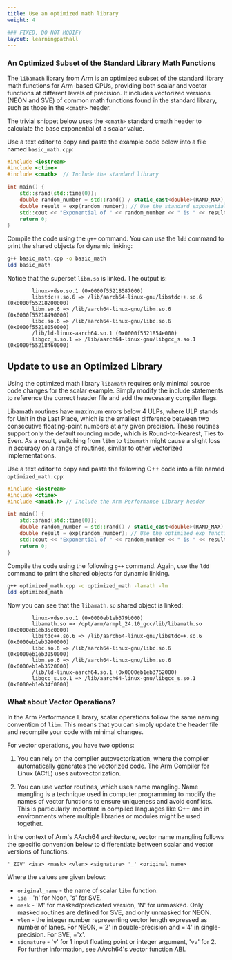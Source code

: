 ```yaml
---
title: Use an optimized math library
weight: 4

### FIXED, DO NOT MODIFY
layout: learningpathall
---
```

### An Optimized Subset of the Standard Library Math Functions

The `libamath` library from Arm is an optimized subset of the standard library math functions for Arm-based CPUs, providing both scalar and vector functions at different levels of precision. It includes vectorized versions (NEON and SVE) of common math functions found in the standard library, such as those in the `<cmath>` header. 

The trivial snippet below uses the `<cmath>` standard cmath header to calculate the base exponential of a scalar value. 

Use a text editor to copy and paste the example code below into a file named `basic_math.cpp`:

```cpp
#include <iostream>
#include <ctime>
#include <cmath>  // Include the standard library

int main() {
    std::srand(std::time(0));
    double random_number = std::rand() / static_cast<double>(RAND_MAX);
    double result = exp(random_number); // Use the standard exponential function
    std::cout << "Exponential of " << random_number << " is " << result << std::endl;
    return 0;
}
```

Compile the code using the `g++` command. You can use the `ldd` command to print the shared objects for dynamic linking: 


```bash
g++ basic_math.cpp -o basic_math
ldd basic_math
```

Notice that the superset `libm.so` is linked. The output is:

```output
        linux-vdso.so.1 (0x0000f55218587000)
        libstdc++.so.6 => /lib/aarch64-linux-gnu/libstdc++.so.6 (0x0000f55218200000)
        libm.so.6 => /lib/aarch64-linux-gnu/libm.so.6 (0x0000f55218490000)
        libc.so.6 => /lib/aarch64-linux-gnu/libc.so.6 (0x0000f55218050000)
        /lib/ld-linux-aarch64.so.1 (0x0000f5521854e000)
        libgcc_s.so.1 => /lib/aarch64-linux-gnu/libgcc_s.so.1 (0x0000f55218460000)
```

## Update to use an Optimized Library

Using the optimized math library `libamath` requires only minimal source code changes for the scalar example. Simply modify the include statements to reference the correct header file and add the necessary compiler flags. 

Libamath routines have maximum errors below 4 ULPs, where ULP stands for Unit in the Last Place, which is the smallest difference between two consecutive floating-point numbers at any given precision. These routines support only the default rounding mode, which is Round-to-Nearest, Ties to Even. As a result, switching from `libm` to `libamath` might cause a slight loss in accuracy on a range of routines, similar to other vectorized implementations.

Use a text editor to copy and paste the following C++ code into a file named `optimized_math.cpp`:

```cpp
#include <iostream>
#include <ctime>
#include <amath.h> // Include the Arm Performance Library header

int main() {
    std::srand(std::time(0));
    double random_number = std::rand() / static_cast<double>(RAND_MAX);
    double result = exp(random_number); // Use the optimized exp function from libamath
    std::cout << "Exponential of " << random_number << " is " << result << std::endl;
    return 0;
}
```

Compile the code using the following `g++` command. Again, use the `ldd` command to print the shared objects for dynamic linking.  

```bash
g++ optimized_math.cpp -o optimized_math -lamath -lm
ldd optimized_math
```

Now you can see that the `libamath.so` shared object is linked:

```output
        linux-vdso.so.1 (0x0000eb1eb379b000)
        libamath.so => /opt/arm/armpl_24.10_gcc/lib/libamath.so (0x0000eb1eb35c0000)
        libstdc++.so.6 => /lib/aarch64-linux-gnu/libstdc++.so.6 (0x0000eb1eb3200000)
        libc.so.6 => /lib/aarch64-linux-gnu/libc.so.6 (0x0000eb1eb3050000)
        libm.so.6 => /lib/aarch64-linux-gnu/libm.so.6 (0x0000eb1eb3520000)
        /lib/ld-linux-aarch64.so.1 (0x0000eb1eb3762000)
        libgcc_s.so.1 => /lib/aarch64-linux-gnu/libgcc_s.so.1 (0x0000eb1eb34f0000)
```

### What about Vector Operations?

In the Arm Performance Library, scalar operations follow the same naming convention of `libm`. This means that you can simply update the header file and recompile your code with minimal changes.

For vector operations, you have two options:

1. You can rely on the compiler autovectorization, where the compiler automatically generates the vectorized code. The Arm Compiler for Linux (ACfL) uses autovectorization.

2. You can use vector routines, which uses name mangling. Name mangling is a technique used in computer programming to modify the names of vector functions to ensure uniqueness and avoid conflicts. This is particularly important in compiled languages like C++ and in environments where multiple libraries or modules might be used together.

In the context of Arm's AArch64 architecture, vector name mangling follows the specific convention below to differentiate between scalar and vector versions of functions: 

```output
'_ZGV' <isa> <mask> <vlen> <signature> '_' <original_name>
```

Where the values are given below:
- `original_name` - the name of scalar `libm` function.
- `isa` - 'n' for Neon, 's' for SVE.
- `mask` - 'M' for masked/predicated version, 'N' for unmasked. Only masked routines are defined for SVE, and only unmasked for NEON.
- `vlen` - the integer number representing vector length expressed as number of lanes. For NEON, <vlen>='2' in double-precision and <vlen>='4' in single-precision. For SVE, <vlen>='x'.
- `signature` - 'v' for 1 input floating point or integer argument, 'vv' for 2. For further information, see AArch64's vector function ABI.

